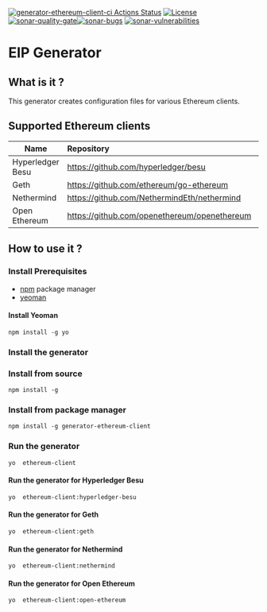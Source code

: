 [![generator-ethereum-client-ci Actions Status](https://github.com/abdelhamidbakhta/generator-ethereum-client/workflows/generator-ethereum-client-ci/badge.svg)](https://github.com/abdelhamidbakhta/generator-ethereum-client/actions)
[![License](https://img.shields.io/badge/License-Apache%202.0-blue.svg)](https://github.com/abdelhamidbakhta/tx-api-gw/blob/master/LICENSE)
[![sonar-quality-gate][sonar-quality-gate]][sonar-url][![sonar-bugs][sonar-bugs]][sonar-url] [![sonar-vulnerabilities][sonar-vulnerabilities]][sonar-url]

# EIP Generator

## What is it ?

This generator creates configuration files for various Ethereum clients.

## Supported Ethereum clients

| Name   |      Repository      |  Supported |
|----------|:-------------|------:|
| Hyperledger Besu |  https://github.com/hyperledger/besu | Partially |
| Geth |    https://github.com/ethereum/go-ethereum   |   No |
| Nethermind | https://github.com/NethermindEth/nethermind |    No |
| Open Ethereum | https://github.com/openethereum/openethereum |    No |

## How to use it ?

### Install Prerequisites

- [npm](https://www.npmjs.com/) package manager
- [yeoman](https://yeoman.io/)

#### Install Yeoman
```shell script
npm install -g yo
```

### Install the generator

### Install from source

```shell script
npm install -g
```

### Install from package manager

```shell script
npm install -g generator-ethereum-client
```

### Run the generator

```shell script
yo  ethereum-client
```

#### Run the generator for Hyperledger Besu

```shell script
yo  ethereum-client:hyperledger-besu
```

#### Run the generator for Geth

```shell script
yo  ethereum-client:geth
```

#### Run the generator for Nethermind

```shell script
yo  ethereum-client:nethermind
```

#### Run the generator for Open Ethereum

```shell script
yo  ethereum-client:open-ethereum
```

[sonar-url]: https://sonarcloud.io/dashboard?id=abdelhamidbakhta_generator-ethereum-client
[sonar-quality-gate]: https://sonarcloud.io/api/project_badges/measure?project=abdelhamidbakhta_generator-ethereum-client&metric=alert_status
[sonar-coverage]: https://sonarcloud.io/api/project_badges/measure?project=abdelhamidbakhta_generator-ethereum-client&metric=coverage
[sonar-bugs]: https://sonarcloud.io/api/project_badges/measure?project=abdelhamidbakhta_generator-ethereum-client&metric=bugs
[sonar-vulnerabilities]: https://sonarcloud.io/api/project_badges/measure?project=abdelhamidbakhta_generator-ethereum-client&metric=vulnerabilities

